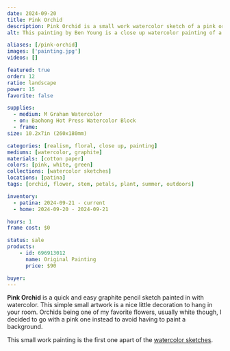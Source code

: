 ```yaml
---
date: 2024-09-20
title: Pink Orchid
description: Pink Orchid is a small work watercolor sketch of a pink orchid flower.
alt: This painting by Ben Young is a close up watercolor painting of a pink orchid flower.

aliases: [/pink-orchid]
images: ['painting.jpg']
videos: []

featured: true
order: 12
ratio: landscape
power: 15
favorite: false

supplies:
  - medium: M Graham Watercolor
  - on: Baohong Hot Press Watercolor Block
  - frame: 
size: 10.2x7in (260x180mm)

categories: [realism, floral, close up, painting]
mediums: [watercolor, graphite]
materials: [cotton paper]
colors: [pink, white, green]
collections: [watercolor sketches]
locations: [patina]
tags: [orchid, flower, stem, petals, plant, summer, outdoors]

inventory:
  - patina: 2024-09-21 - current
  - home: 2024-09-20 - 2024-09-21

hours: 1
frame cost: $0

status: sale
products:
    - id: 696913012
      name: Original Painting
      price: $90

buyer: 
---
```


**Pink Orchid** is a quick and easy graphite pencil sketch painted in with watercolor. This simple small artwork is a nice little decoration to hang in your room. Orchids being one of my favorite flowers, usually white though, I decided to go with a pink one instead to avoid having to paint a background.

<!--more-->

This small work painting is the first one apart of the [watercolor sketches](/collections/watercolor-sketches/).